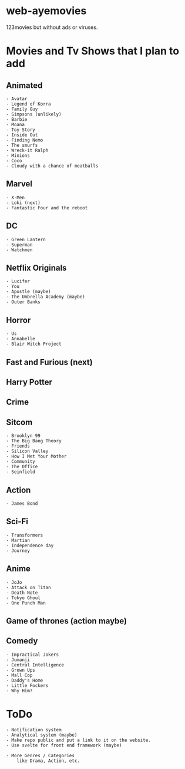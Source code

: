 # web-ayemovies
123movies but without ads or viruses.

# Movies and Tv Shows that I plan to add
## Animated
    - Avatar
    - Legend of Korra
    - Family Guy
    - Simpsons (unlikely)
    - Barbie
    - Moana
    - Toy Story
    - Inside Out
    - Finding Nemo
    - The smurfs
    - Wreck-it Ralph
    - Minions
    - Coco
    - Cloudy with a chance of meatballs
    
## Marvel
    - X-Men
    - Loki (next)
    - Fantastic Four and the reboot

## DC
    - Green Lantern
    - Superman
    - Watchmen

## Netflix Originals
    - Lucifer
    - You
    - Apostle (maybe)
    - The Umbrella Academy (maybe)
    - Outer Banks

## Horror
    - Us
    - Annabelle
    - Blair Witch Project


## Fast and Furious (next)

## Harry Potter

## Crime

## Sitcom
    - Brooklyn 99
    - The Big Bang Theory
    - Friends
    - Silicon Valley
    - How I Met Your Mother
    - Community
    - The Office
    - Seinfield

## Action
    - James Bond

## Sci-Fi
    - Transformers
    - Martian
    - Independence day
    - Journey

## Anime
    - JoJo
    - Attack on Titan
    - Death Note
    - Tokyo Ghoul
    - One Punch Man

## Game of thrones (action maybe)

## Comedy
    - Impractical Jokers
    - Jumanji
    - Central Intelligence
    - Grown Ups
    - Mall Cop
    - Daddy's Home
    - Little Fockers
    - Why Him?

# ToDo
    - Notification system
    - Analytical system (maybe)
    - Make repo public and put a link to it on the website.
    - Use svelte for front end framework (maybe)

    - More Genres / Categories 
        like Drama, Action, etc.